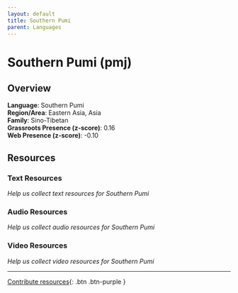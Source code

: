 ```yaml
---
layout: default
title: Southern Pumi
parent: Languages
---
```


# Southern Pumi (pmj)

## Overview

**Language**: Southern Pumi  
**Region/Area**: Eastern Asia, Asia  
**Family**: Sino-Tibetan  
**Grassroots Presence (z-score)**: 0.16  
**Web Presence (z-score)**: -0.10  

## Resources

### Text Resources
*Help us collect text resources for Southern Pumi*

### Audio Resources
*Help us collect audio resources for Southern Pumi*

### Video Resources
*Help us collect video resources for Southern Pumi*

---

[Contribute resources](https://forms.office.com/e/1SfLJx3u1r){: .btn .btn-purple }
